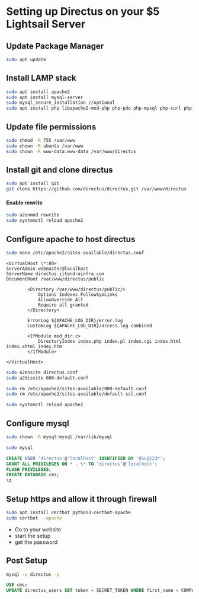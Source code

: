 # Setting up Directus on your $5 Lightsail Server

## Update Package Manager

```sh
sudo apt update
```

## Install LAMP stack

```sh
sudo apt install apache2
sudo apt install mysql-server
sudo mysql_secure_installation //optional
sudo apt install php libapache2-mod-php php-pdo php-mysql php-curl php-gd php-fileinfo php-mbstring php-xml
```

## Update file permissions

```sh
sudo chmod -R 755 /var/www
sudo chown -R ubuntu /var/www
sudo chown -R www-data:www-data /var/www/directus
```

## Install git and clone directus

```sh
sudo apt install git
git clone https://github.com/directus/directus.git /var/www/directus
```

#### Enable rewrite

```sh
sudo a2enmod rewrite
sudo systemctl reload apache2
```

## Configure apache to host directus

```sh
sudo nano /etc/apache2/sites-available/directus.conf
```

```httpd
<VirtualHost \*:80>
ServerAdmin webmaster@localhost
ServerName directus.jitendrainfra.com
DocumentRoot /var/www/directus/public

        <Directory /var/www/directus/public/>
            Options Indexes FollowSymLinks
            AllowOverride All
            Require all granted
        </Directory>

        ErrorLog ${APACHE_LOG_DIR}/error.log
        CustomLog ${APACHE_LOG_DIR}/access.log combined

        <IfModule mod_dir.c>
            DirectoryIndex index.php index.pl index.cgi index.html index.xhtml index.htm
        </IfModule>

</VirtualHost>
```

```sh
sudo a2ensite directus.conf
sudo a2dissite 000-default.conf

sudo rm /etc/apache2/sites-available/000-default.conf
sudo rm /etc/apache2/sites-available/default-ssl.conf

sudo systemctl reload apache2
```

## Configure mysql

```sh
sudo chown -R mysql:mysql /var/lib/mysql

sudo mysql
```

```sql
CREATE USER 'directus'@'localhost' IDENTIFIED BY 'OSL@123*';
GRANT ALL PRIVILEGES ON * . \* TO 'directus'@'localhost';
FLUSH PRIVILEGES;
CREATE DATABASE cms;
\q
```

## Setup https and allow it through firewall

```sh
sudo apt install certbot python3-certbot-apache
sudo certbot --apache
```

- Go to your website
- start the setup
- get the password

## Post Setup

```sh
mysql -u directus -p
```

```sql
USE cms;
UPDATE directus_users SET token = SECRET_TOKEN WHERE first_name = COMPANY_NAME
```
